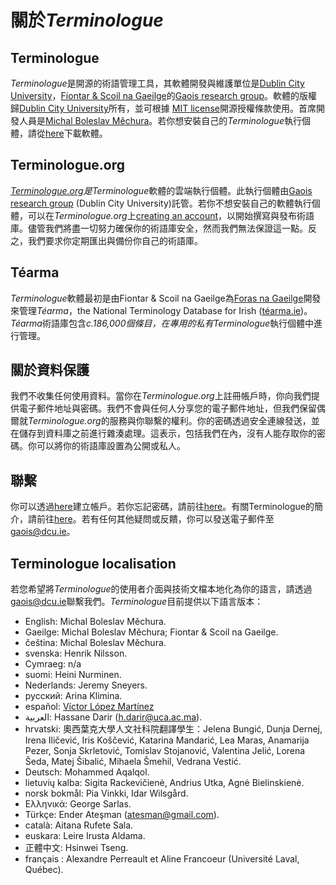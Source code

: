 # 關於*Terminologue*

## Terminologue

*Terminologue*是開源的術語管理工具，其軟體開發與維護單位是[Dublin City University](https://www.dcu.ie/)，[Fiontar & Scoil na Gaeilge](https://www.dcu.ie/fiontar_scoilnagaeilge/gaeilge/index.shtml)的[Gaois research group](https://www.gaois.ie/en/)。軟體的版權歸[Dublin City University](https://www.dcu.ie/)所有，並可根據 [MIT license](https://opensource.org/licenses/MIT)開源授權條款使用。首席開發人員是[Michal Boleslav Měchura](https://michmech.github.io/)。若你想安裝自己的*Terminologue*執行個體，請從[here](https://github.com/gaois/terminologue)下載軟體。

## Terminologue.org

*[Terminologue.org](https://www.terminologue.org/)*是*Terminologue*軟體的雲端執行個體。此執行個體由[Gaois research group](https://www.gaois.ie/en/) (Dublin City University)託管。若你不想安裝自己的軟體執行個體，可以在*Terminologue.org*上[creating an account](/signup/)，以開始撰寫與發布術語庫。儘管我們將盡一切努力確保你的術語庫安全，然而我們無法保證這一點。反之，我們要求你定期匯出與備份你自己的術語庫。

## Téarma

*Terminologue*軟體最初是由Fiontar & Scoil na Gaeilge為[Foras na Gaeilge](https://www.forasnagaeilge.ie/)開發來管理*Téarma*，the National Terminology Database for Irish ([téarma.ie](https://www.tearma.ie/))。*Téarma*術語庫包含*c.*186,000個條目，在專用的私有*Terminologue*執行個體中進行管理。

## 關於資料保護

我們不收集任何使用資料。當你在*Terminologue.org*上註冊帳戶時，你向我們提供電子郵件地址與密碼。我們不會與任何人分享您的電子郵件地址，但我們保留偶爾就*Terminologue.org*的服務與你聯繫的權利。你的密碼透過安全連線發送，並在儲存到資料庫之前進行雜湊處理。這表示，包括我們在內，沒有人能存取你的密碼。你可以將你的術語庫設置為公開或私人。

## 聯繫

你可以透過[here](/signup/)建立帳戶。若你忘記密碼，請前往[here](/forgotpwd/)。有關Terminologue的簡介，請前往[here](/docs/intro/)。若有任何其他疑問或反饋，你可以發送電子郵件至<gaois@dcu.ie>。

## Terminologue localisation

若您希望將*Terminologue*的使用者介面與技術文檔本地化為你的語言，請透過<gaois@dcu.ie>聯繫我們。*Terminologue*目前提供以下語言版本：

- English: Michal Boleslav Měchura.
- Gaeilge: Michal Boleslav Měchura; Fiontar & Scoil na Gaeilge.
- čeština: Michal Boleslav Měchura.
- svenska: Henrik Nilsson.
- Cymraeg: n/a
- suomi: Heini Nurminen.
- Nederlands: Jeremy Sneyers.
- русский: Arina Klimina.
- español: [Víctor López Martínez](https://www.linkedin.com/in/translatorvictorlopez/)
- العربية: Hassane Darir (<h.darir@uca.ac.ma>).
- hrvatski: 奧西葉克大學人文社科院翻譯學生：Jelena Bungić, Dunja Dernej, Irena Iličević, Iris Koščević, Katarina Mandarić, Lea Maras, Anamarija Pezer, Sonja Skrletović, Tomislav Stojanović, Valentina Jelić, Lorena Šeda, Matej Šibalić, Mihaela Šmehil, Vedrana Vestić.
- Deutsch: Mohammed Aqalqol.
- lietuvių kalba: Sigita Rackevičienė, Andrius Utka, Agnė Bielinskienė.
- norsk bokmål: Pia Vinkki, Idar Wilsgård.
- Ελληνικά: George Sarlas.
- Türkçe: Ender Ateşman (<atesman@gmail.com>).
- català: Aitana Rufete Sala.
- euskara: Leire Irusta Aldama.
- 正體中文: Hsinwei Tseng.
- français : Alexandre Perreault et Aline Francoeur (Université Laval, Québec).
